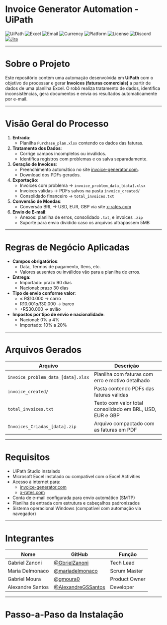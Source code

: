 # Invoice Generator Automation - UiPath

![UiPath](https://img.shields.io/badge/UiPath-RPA-blue?logo=uipath)
![Excel](https://img.shields.io/badge/Input-Excel-green?logo=microsoft-excel)
![Email](https://img.shields.io/badge/Email-Automated-blue)
![Currency](https://img.shields.io/badge/Currency-Converter-yellow)
![Platform](https://img.shields.io/badge/Platform-Windows%20Only-blue)
![License](https://img.shields.io/github/license/GbrielZanoni/TrabalhoFinalRPA)
![Discord](https://img.shields.io/badge/Chat-Discord-blue?logo=discord)
[![Jira](https://img.shields.io/badge/Jira-Project-blue?logo=jira)](https://edu-team-nwdewzza.atlassian.net/jira/software/projects/R12345/boards/36?atlOrigin=eyJpIjoiYjljMTI5OGM3YWEyNGIwMzg5Nzk4ZDA2ZDY5ODFhOGMiLCJwIjoiaiJ9)

---

# Sobre o Projeto

Este repositório contém uma automação desenvolvida em **UiPath** com o objetivo de processar e gerar **Invoices (faturas comerciais)** a partir de dados de uma planilha Excel. O robô realiza tratamento de dados, identifica inconsistências, gera documentos e envia os resultados automaticamente por e-mail.

---

# Visão Geral do Processo

1. **Entrada**:
   - Planilha `Purchase_plan.xlsx` contendo os dados das faturas.
2. **Tratamento dos Dados**:
   - Corrige campos incompletos ou inválidos.
   - Identifica registros com problemas e os salva separadamente.
3. **Geração de Invoices**:
   - Preenchimento automático no site [invoice-generator.com](https://invoice-generator.com/).
   - Download dos PDFs gerados.
4. **Exportação**:
   - Invoices com problema → `invoice_problem_data_[data].xlsx`
   - Invoices válidas → PDFs salvos na pasta `invoice_created/`
   - Consolidado financeiro → `total_invoices.txt`
5. **Conversão de Moedas**:
   - Conversão BRL → USD, EUR, GBP via site [x-rates.com](https://www.x-rates.com/)
6. **Envio de E-mail**:
   - Anexos: planilha de erros, consolidado `.txt`, e invoices `.zip`
   - Suporte para envio dividido caso os arquivos ultrapassem 5MB

---

# Regras de Negócio Aplicadas

- **Campos obrigatórios**:
  - Data, Termos de pagamento, Itens, etc.
  - Valores ausentes ou inválidos vão para a planilha de erros.
- **Entrega**:
  - Importado: prazo 90 dias
  - Nacional: prazo 30 dias
- **Tipo de envio conforme valor**:
  - ≤ R$10.000 → carro
  - R$10.001 a R$30.000 → barco
  - +R$30.000 → avião
- **Impostos por tipo de envio e nacionalidade**:
  - Nacional: 0% a 4%
  - Importado: 10% a 20%

---

# Arquivos Gerados

| Arquivo                          | Descrição                                                |
|----------------------------------|------------------------------------------------------------|
| `invoice_problem_data_[data].xlsx` | Planilha com faturas com erro e motivo detalhado          |
| `invoice_created/`               | Pasta contendo PDFs das faturas válidas                   |
| `total_invoices.txt`             | Texto com valor total consolidado em BRL, USD, EUR e GBP  |
| `Invoices_Criadas_[data].zip`    | Arquivo compactado com as faturas em PDF                  |

---

# Requisitos

- UiPath Studio instalado
- Microsoft Excel instalado ou compatível com o Excel Activities
- Acesso à internet para:
  - [invoice-generator.com](https://invoice-generator.com)
  - [x-rates.com](https://www.x-rates.com)
- Conta de e-mail configurada para envio automático (SMTP)
- Planilha de entrada com estrutura e cabeçalhos padronizados
- Sistema operacional Windows (compatível com automação via navegador)
--- 
#  Integrantes

|  Nome               |  GitHub                                                  |  Função        |
|-----------------------|------------------------------------------------------------|------------------|
| Gabriel Zanoni        | [@GbrielZanoni](https://github.com/GbrielZanoni)           | Tech Lead        |
| Maria Delmonaco       | [@mariadelmonaco](https://github.com/mariadelmonaco)       | Scrum Master     |
| Gabriel Moura         | [@gmoura0](https://github.com/gmoura0)                     | Product Owner    |
| Alexandre Santos      | [@AlexandreGSSantos](https://github.com/AlexandreGSSantos) | Developer        |

--- 

# Passo-a-Paso da Instalação
